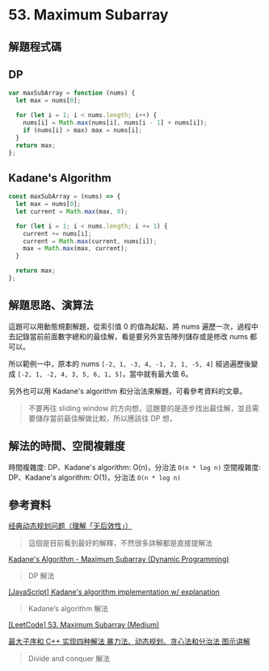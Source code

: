 # 53. Maximum Subarray

## 解題程式碼

## DP

```javascript
var maxSubArray = function (nums) {
  let max = nums[0];

  for (let i = 1; i < nums.length; i++) {
    nums[i] = Math.max(nums[i], nums[i - 1] + nums[i]);
    if (nums[i] > max) max = nums[i];
  }
  return max;
};
```

## Kadane's Algorithm

```javascript
const maxSubArray = (nums) => {
  let max = nums[0];
  let current = Math.max(max, 0);

  for (let i = 1; i < nums.length; i += 1) {
    current += nums[i];
    current = Math.max(current, nums[i]);
    max = Math.max(max, current);
  }

  return max;
};
```

## 解題思路、演算法

這題可以用動態規劃解題，從索引值 0 的值為起點，將 nums 遍歷一次，過程中去記錄當前前面數字總和的最佳解，看是要另外宣告陣列儲存或是修改 nums 都可以。

所以範例一中，原本的 nums `[-2, 1, -3, 4, -1, 2, 1, -5, 4]` 經過遍歷後變成 `[-2, 1, -2, 4, 3, 5, 6, 1, 5]`，當中就有最大值 6。

另外也可以用 Kadane's algorithm 和分治法來解題，可看參考資料的文章。

> 不要再往 sliding window 的方向想，這題要的是逐步找出最佳解，並且需要儲存當前最佳解做比較，所以應該往 DP 想，

## 解法的時間、空間複雜度

時間複雜度: DP、Kadane's algorithm: O(n)，分治法 `O(n * log n)`
空間複雜度: DP、Kadane's algorithm: O(1)，分治法 `O(n * log n)`

## 參考資料

[经典动态规划问题（理解「无后效性」）](https://leetcode.cn/problems/maximum-subarray/solutions/9058/dong-tai-gui-hua-fen-zhi-fa-python-dai-ma-java-dai/)

> 這個是目前看到最好的解釋，不然很多詳解都是直接提解法

[Kadane's Algorithm - Maximum Subarray (Dynamic Programming)](https://youtu.be/tmakGVOGV3A)

> DP 解法

[[JavaScript] Kadane's algorithm implementation w/ explanation](https://leetcode.com/problems/maximum-subarray/solutions/562928/javascript-kadane-s-algorithm-implementation-w-explanation/?envType=study-plan-v2&envId=top-interview-150)

> Kadane’s algorithm 解法

[[LeetCode] 53. Maximum Subarray (Medium)](https://hackmd.io/@asdfghjklll123/S1_lQtH5q)

[最大子序和 C++ 实现四种解法 暴力法、动态规划、贪心法和分治法 图示讲解](https://leetcode.cn/problems/maximum-subarray/solutions/42428/zui-da-zi-xu-he-cshi-xian-si-chong-jie-fa-bao-li-f/)

> Divide and conquer 解法
